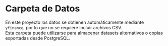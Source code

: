# Carpeta de Datos

En este proyecto los datos se obtienen automáticamente mediante `yfinance`, por lo que no se requiere incluir archivos CSV.  
Esta carpeta puede utilizarse para almacenar datasets alternativos o copias exportadas desde PostgreSQL.
